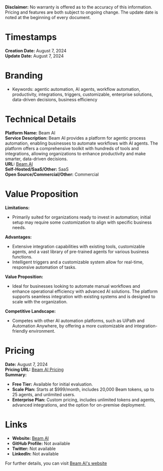 **Disclaimer:** No warranty is offered as to the accuracy of this information. Pricing and features are both subject to ongoing change. The update date is noted at the beginning of every document.

# Timestamps
**Creation Date:** August 7, 2024  
**Update Date:** August 7, 2024

# Branding
- Keywords: agentic automation, AI agents, workflow automation, productivity, integrations, triggers, customizable, enterprise solutions, data-driven decisions, business efficiency

# Technical Details
**Platform Name:** Beam AI  
**Service Description:** Beam AI provides a platform for agentic process automation, enabling businesses to automate workflows with AI agents. The platform offers a comprehensive toolkit with hundreds of tools and integrations, allowing organizations to enhance productivity and make smarter, data-driven decisions.  
**URL:** [Beam AI](https://beam.ai)  
**Self-Hosted/SaaS/Other:** SaaS  
**Open Source/Commercial/Other:** Commercial

# Value Proposition
**Limitations:** 
- Primarily suited for organizations ready to invest in automation; initial setup may require some customization to align with specific business needs.

**Advantages:** 
- Extensive integration capabilities with existing tools, customizable agents, and a vast library of pre-trained agents for various business functions.
- Intelligent triggers and a customizable system allow for real-time, responsive automation of tasks.

**Value Proposition:** 
- Ideal for businesses looking to automate manual workflows and enhance operational efficiency with advanced AI solutions. The platform supports seamless integration with existing systems and is designed to scale with the organization.

**Competitive Landscape:** 
- Competes with other AI automation platforms, such as UiPath and Automation Anywhere, by offering a more customizable and integration-friendly environment.

# Pricing
**Date:** August 7, 2024  
**Pricing URL:** [Beam AI Pricing](https://beam.ai/pricing)  
**Summary:** 
- **Free Tier:** Available for initial evaluation.
- **Scale Plan:** Starts at $999/month, includes 20,000 Beam tokens, up to 25 agents, and unlimited users.
- **Enterprise Plan:** Custom pricing, includes unlimited tokens and agents, advanced integrations, and the option for on-premise deployment.

# Links
- **Website:** [Beam AI](https://beam.ai)
- **GitHub Profile:** Not available
- **Twitter:** Not available
- **LinkedIn:** Not available

For further details, you can visit [Beam AI's website](https://beam.ai)